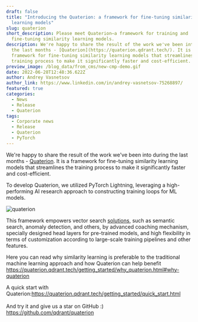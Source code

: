 ```yaml
---
draft: false
title: "Introducing the Quaterion: a framework for fine-tuning similarity
  learning models"
slug: quaterion
short_description: Please meet Quaterion—a framework for training and
  fine-tuning similarity learning models.
description: We're happy to share the result of the work we've been into during
  the last months - [Quaterion](https://quaterion.qdrant.tech/). It is a
  framework for fine-tuning similarity learning models that streamlines the
  training process to make it significantly faster and cost-efficient.
preview_image: /blog_data/from_cms/new-cmp-demo.gif
date: 2022-06-28T12:48:36.622Z
author: Andrey Vasnetsov
author_link: https://www.linkedin.com/in/andrey-vasnetsov-75268897/
featured: true
categories:
  - News
  - Release
  - Quaterion
tags:
  - Corporate news
  - Release
  - Quaterion
  - PyTorch
---
```

We're happy to share the result of the work we've been into during the last months - [Quaterion](https://quaterion.qdrant.tech/). It is a framework for fine-tuning similarity learning models that streamlines the training process to make it significantly faster and cost-efficient.

To develop Quaterion, we utilized PyTorch Lightning, leveraging a high-performing AI research approach to constructing training loops for ML models.

![quaterion](/blog_data/from_cms/new-cmp-demo.gif)

This framework empowers vector search [solutions](https://qdrant.tech/solutions/), such as semantic search, anomaly detection, and others, by advanced coaching mechanism, specially designed head layers for pre-trained models, and high flexibility in terms of customization according to large-scale training pipelines and other features.

Here you can read why similarity learning is preferable to the traditional machine learning approach and how Quaterion can help benefit <https://quaterion.qdrant.tech/getting_started/why_quaterion.html#why-quaterion>   

A quick start with Quaterion:<https://quaterion.qdrant.tech/getting_started/quick_start.html>\
\
And try it and give us a star on GitHub :) <https://github.com/qdrant/quaterion>